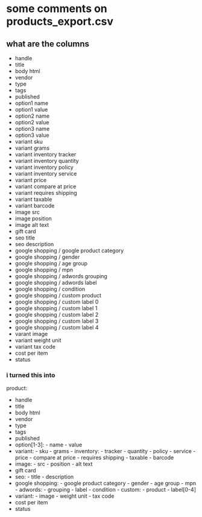 # some comments on products_export.csv

## what are the columns

- handle
- title
- body html
- vendor
- type
- tags
- published
- option1 name
- option1 value
- option2 name
- option2 value
- option3 name
- option3 value
- variant sku
- variant grams
- variant inventory tracker
- variant inventory quantity
- variant inventory policy
- variant inventory service
- variant price
- variant compare at price
- variant requires shipping
- variant taxable
- variant barcode
- image src
- image position
- image alt text
- gift card
- seo title
- seo description
- google shopping / google product category
- google shopping / gender
- google shopping / age group
- google shopping / mpn
- google shopping / adwords grouping
- google shopping / adwords label
- google shopping / condition
- google shopping / custom product
- google shopping / custom label 0
- google shopping / custom label 1
- google shopping / custom label 2
- google shopping / custom label 3
- google shopping / custom label 4
- varant image
- variant weight unit
- variant tax code
- cost per item
- status

### i turned this into

product:
- handle
- title
- body html
- vendor
- type
- tags
- published
- option[1-3]:
        - name
        - value
- variant:
        - sku
        - grams
        - inventory:
                - tracker
                - quantity
                - policy
                - service
        - price
        - compare at price
        - requires shipping
        - taxable
        - barcode
- image:
        - src
        - position
        - alt text
- gift card
- seo:
        - title
        - description
- google shopping:
        - google product category
        - gender
        - age group
        - mpn
        - adwords:
                - grouping
                - label
        - condition
        - custom:
                - product
                - label[0-4]
- variant:
        - image
        - weight unit
        - tax code
- cost per item
- status

